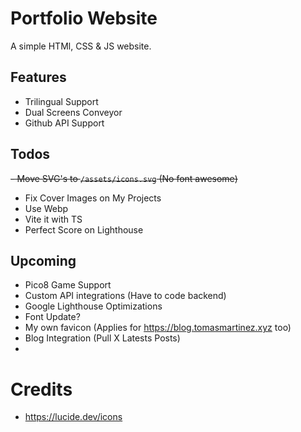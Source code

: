 # Portfolio Website

A simple HTMl, CSS & JS website.

## Features

- Trilingual Support
- Dual Screens Conveyor
- Github API Support

## Todos

~~- Move SVG's to `/assets/icons.svg` (No font awesome)~~

- Fix Cover Images on My Projects
- Use Webp
- Vite it with TS
- Perfect Score on Lighthouse

## Upcoming

- Pico8 Game Support
- Custom API integrations (Have to code backend)
- Google Lighthouse Optimizations
- Font Update?
- My own favicon (Applies for https://blog.tomasmartinez.xyz too)
- Blog Integration (Pull X Latests Posts)
-

# Credits

- https://lucide.dev/icons
